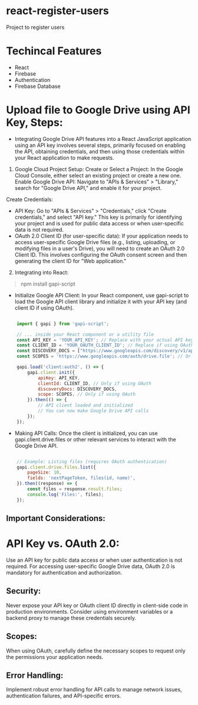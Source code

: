 # react-register-users
Project to register users

# Techincal Features
* React
* Firebase
* Authentication
* Firebase Database

# Upload file to Google Drive using API Key, Steps:

* Integrating Google Drive API features into a React JavaScript application using an API key involves several steps, primarily focused on enabling the API, obtaining credentials, and then using those credentials within your React application to make requests.

1. Google Cloud Project Setup:
Create or Select a Project:
In the Google Cloud Console, either select an existing project or create a new one.
Enable Google Drive API:
Navigate to "APIs & Services" > "Library," search for "Google Drive API," and enable it for your project.

Create Credentials:
*  API Key: Go to "APIs & Services" > "Credentials," click "Create credentials," and select "API key." This key is primarily for identifying your project and is used for public data access or when user-specific data is not required.
* OAuth 2.0 Client ID (for user-specific data): If your application needs to access user-specific Google Drive files (e.g., listing, uploading, or modifying files in a user's Drive), you will need to create an OAuth 2.0 Client ID. This involves configuring the OAuth consent screen and then generating the client ID for "Web application."

2. Integrating into React:

>   npm install gapi-script

* Initialize Google API Client: In your React component, use gapi-script to load the Google API client library and initialize it with your API key (and client ID if using OAuth).

```js

    import { gapi } from 'gapi-script';

    // ... inside your React component or a utility file
    const API_KEY = 'YOUR_API_KEY'; // Replace with your actual API key
    const CLIENT_ID = 'YOUR_OAUTH_CLIENT_ID'; // Replace if using OAuth
    const DISCOVERY_DOCS = ["https://www.googleapis.com/discovery/v1/apis/drive/v3/rest"];
    const SCOPES = 'https://www.googleapis.com/auth/drive.file'; // Or other relevant scopes

    gapi.load('client:auth2', () => {
        gapi.client.init({
            apiKey: API_KEY,
            clientId: CLIENT_ID, // Only if using OAuth
            discoveryDocs: DISCOVERY_DOCS,
            scope: SCOPES, // Only if using OAuth
        }).then(() => {
            // API client loaded and initialized
            // You can now make Google Drive API calls
        });
    });
```

* Making API Calls: Once the client is initialized, you can use gapi.client.drive.files or other relevant services to interact with the Google Drive API.

```js

    // Example: Listing files (requires OAuth authentication)
    gapi.client.drive.files.list({
        pageSize: 10,
        fields: 'nextPageToken, files(id, name)',
    }).then((response) => {
        const files = response.result.files;
        console.log('Files:', files);
    });
```
## Important Considerations:
# API Key vs. OAuth 2.0:
Use an API key for public data access or when user authentication is not required. For accessing user-specific Google Drive data, OAuth 2.0 is mandatory for authentication and authorization.

## Security:
Never expose your API key or OAuth client ID directly in client-side code in production environments. Consider using environment variables or a backend proxy to manage these credentials securely.

## Scopes:
When using OAuth, carefully define the necessary scopes to request only the permissions your application needs.

## Error Handling:
Implement robust error handling for API calls to manage network issues, authentication failures, and API-specific errors.
